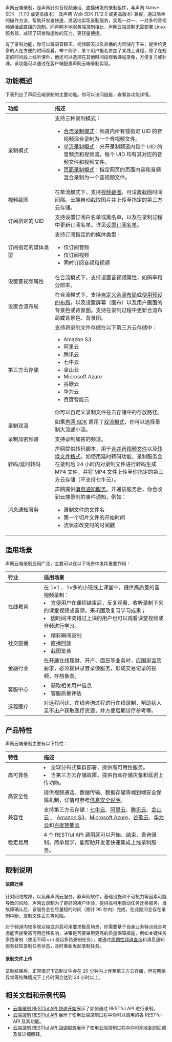 声网云端录制，是声网针对音视频通话、直播研发的录制组件，与声网 Native SDK （1.7.0 或更高版本） 及声网 Web SDK (1.12.0 或更高版本) 兼容，通过简单的操作方法，帮助开发者快速、灵活地实现录制服务，实现一对一、一对多的音视频通话或直播的录制。同声网本地服务端录制相比，声网云端录制无需部署 Linux 服务器，减轻了研发和运维的压力，更轻量便捷。

有了录制功能，你可以将语音聊天、视频聊天以及直播的内容储存下来，提供给更多的人在方便的时间观看。举个例子，某个用户报名参加了某线上课程，除了在规定的时间段上线听课外，他还可以选择在其他时间段观看课程录像，方便复习或补课。该功能可以通过在客户端配置声网云端录制实现。

## 功能概述

下表列出了声网云端录制的主要功能。你可以访问链接，查看各功能详情。

| <span style="white-space:nowrap;">功能&emsp;&emsp;&emsp;&emsp;&emsp;&emsp;</span>               | 描述                                                         |
| :----------------------------------------------------------- | :----------- |
| 录制模式           | 支持三种录制模式：<ul><li>[合流录制模式](https://docs.agora.io/cn/cloud-recording/cloud_recording_composite_mode?platform=All%20Platforms)：频道内所有或指定 UID 的音视频混合录制为一个音视频文件。</li><li>[单流录制模式](https://docs.agora.io/cn/cloud-recording/cloud_recording_individual_mode?platform=All%20Platforms)：分开录制频道内每个 UID 的音频流和视频流，每个 UID 均有其对应的音频文件和视频文件。</li><li>[页面录制模式](https://docs.agora.io/cn/cloud-recording/cloud_recording_webpage_mode?platform=All%20Platforms)：指定网页的页面内容和音频混合录制为一个音视频文件。</li></ul> |
| 视频截图     | 在单流模式下，支持[视频截图](/cn/cloud-recording/cloud_recording_screen_capture)。可设置截图时间间隔。云端自动截取图片并上传至指定的第三方云存储。                          |
| 订阅指定的 UID     | 支持设置订阅白名单或黑名单，以及在录制过程中更新订阅名单。详见[设置订阅名单](https://docs.agora.io/cn/cloud-recording/cloud_recording_individual_mode?platform=RESTful#设置订阅名单)。                                  |
| 订阅指定的媒体类型 | 支持订阅指定的的媒体类型：<ul><li>仅订阅音频</li><li>仅订阅视频</li><li>同时订阅音频和视频</li></ul> |
| 设置音视频属性     | 在合流模式下，支持设置音视频属性，如码率和分辨率。           |
| 设置合流布局       | 在合流模式下，支持[自定义合流布局](https://docs.agora.io/cn/cloud-recording/cloud_recording_layout?platform=Linux#a-namecustoma%E8%87%AA%E5%AE%9A%E4%B9%89%E5%90%88%E6%B5%81%E5%B8%83%E5%B1%80)或[使用预设的布局](https://docs.agora.io/cn/cloud-recording/cloud_recording_layout?platform=Linux#a-namepredefineda%E9%80%89%E6%8B%A9%E9%A2%84%E8%AE%BE%E7%9A%84%E5%90%88%E6%B5%81%E5%B8%83%E5%B1%80%E6%A0%B7%E5%BC%8F)，以及设置屏幕（画布）以及用户画面的背景色或背景图。支持在录制过程中更新合流布局或背景色、背景图。 |
| 第三方云存储       | 支持将录制文件存储在以下第三方云存储中：<ul><li>Amazon S3</li><li>阿里云</li><li>腾讯云</li><li>七牛云</li><li>金山云</li><li>Microsoft Azure</li><li>谷歌云</li><li>华为云</li><li>百度智能云</li></ul> 你可以自定义录制文件在云存储中的存放路径。|
| 录制双流           | 如果[声网 SDK](https://docs.agora.io/cn/Agora%20Platform/terms?platform=All%20Platforms#rtc-sdk) 启用了[双流模式](https://docs.agora.io/cn/Agora%20Platform/terms?platform=All%20Platforms#dual-stream)，你可以选择录制大流或小流。 |
| 录制加密频道       | 支持录制加密的频道。 |
| 转码/延时转码           |声网提供转码脚本，用于[合并音视频文件](https://docs.agora.io/cn/cloud-recording/cloud_recording_merge_files?platform=All%20Platforms)以及[转换文件格式](https://docs.agora.io/cn/cloud-recording/cloud_recording_convert_format?platform=All%20Platforms)。如使用延时转码功能，录制服务会在录制后 24 小时内对录制文件进行转码生成 MP4 文件，并将 MP4 文件上传至你指定的第三方云存储（不支持七牛云）。 |
| 消息通知服务           |声网提供[消息通知服务](https://docs.agora.io/cn/cloud-recording/cloud_recording_callback_rest?platform=All%20Platforms)。开通该服务后，你会收到云端录制的事件通知，例如：<ul><li>录制文件的文件名</li><li>第一个切片文件的开始时间</li><li>流状态改变时的时间戳</li></ul> |


## 适用场景

声网云端录制应用广泛，主要可以在以下场景中发挥重要作用：

| <span style="white-space:nowrap;">行业&emsp;&emsp;&emsp;&emsp;</span>      | <span style="white-space:nowrap;">适用场景</span>                                                   |
| :----------------------------------------------------------- | :----------- |
| 在线教育 | 在 1v1 、1v多的小班线上课堂中，提供高质量的音视频录制：<li>方便用户在课程结束后，反复观看、收听录制下来的课堂视频或音频，来巩固及复习学习成果；<li>因时间冲突错过上课的用户也可以观看课堂视频或音频进行学习。 |
| 社交直播 | <li>精彩瞬间录制<li>直播回放<li>截图鉴黄                                 |
| 金融行业 | 在开展在线理财、开户、面签等业务时，应国家监管要求，必须提供录音录像服务，形成交易记录的视频，存档备查。 |
| 客服中心 | <li>获取相关用户信息<li>客服质量评估                 |
| 远程医疗 | 对远程问诊、在线咨询过程进行在线录制，帮助病人足不出户获取医疗资源，并方便后期诊疗参考等。 |

## 产品特性

声网云端录制主要有以下特性：

| <span style="white-space:nowrap;">特性&emsp;&emsp;&emsp;&emsp;</span>      | <span style="white-space:nowrap;">描述</span>                                                       |
| :----------------------------------------------------------- | :----------- |
| 高可靠性 | <li>全球分布式集群部署，提供高可用性服务。</li><li>当第三方云存储故障，提供自动存储灾备和延迟上传功能。</li>                   |
| 高安全性 | 提供视频通话、数据传输、数据存储等端到端安全保障机制，详情可参考[信息安全说明](https://docs.agora.io/cn/Agora%20Platform/security)。 |
| 兼容性   | 支持第三方云存储：[七牛云](https://www.qiniu.com/products/kodo)、[阿里云](https://www.aliyun.com/product/oss)、[腾讯云](https://cloud.tencent.com/product/cos)、[金山云](https://www.ksyun.com/post/product/KS3.html) 、 [Amazon S3](https://aws.amazon.com/cn/s3/?nc2=h_m1)、[Microsoft Azure](https://azure.microsoft.com/zh-cn/)、[谷歌云](https://cloud.google.com/)、[华为云](https://www.huaweicloud.com/)和[百度智能云](https://cloud.baidu.com/)  |
| 稳定易用 | 4 个 RESTful API 调用就可以开始、结束、查询录制，简单易学，能帮助开发者快速集成上线录制服务。 |

## 限制说明

#### 故障迁移
针对网络故障，以及非声网云服务，非声网软件，基础设施和不可抗力等因素可能导致的风险，声网云录制为了更好的用户体验，提供高可用自动任务迁移服务。当故障确认后，该服务会在尽量短的时间（预计 90 秒内）完成，在此期间会存在录制中断，录制文件丢失等风险。

对于频道内较多观众端或对高可用要求极高场景，你需要基于自身业务特点综合考虑能否接受高可用迁移影响，决策是否要采用更高的质量保障措施，例如关键任务多路录制（使用不同 `uid` 发起多路录制任务），或通过[周期性频道查询](https://docs.agora.io/cn/cloud-recording/integration_best_practices?platform=All%20Platforms#a-namemonitor_statusa)和消息通知服务获知录制任务状态，及时重新发起录制任务。

#### 录制文件上传

录制结束后，正常情况下录制文件会在 20 分钟内上传至第三方云存储，但在网络异常等特殊情况下上传时间会达到 24 小时以上。


## 相关文档和示例代码

- [云端录制 RESTful API 快速开始](https://docs.agora.io/cn/cloud-recording/cloud_recording_rest)展示了如何通过 RESTful API 进行录制。
- [云端录制 RESTful API](https://docs.agora.io/cn/cloud-recording/cloud_recording_api_rest) 展示了使用云端录制过程中你可以调用的各 RESTful API 及其功能。
- [云端录制 RESTful API 回调服务](https://docs.agora.io/cn/cloud-recording/cloud_recording_callback_rest)展示了使用云端录制过程中你可能收到的回调及其详细解释。





